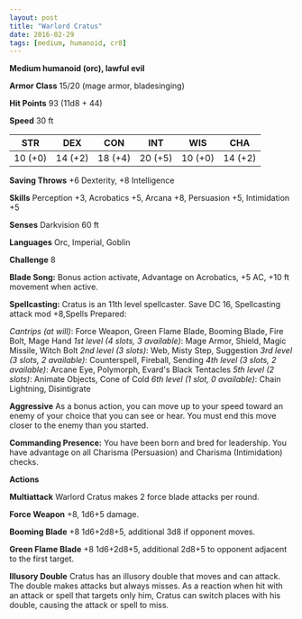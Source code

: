 ```yaml
---
layout: post
title: "Warlord Cratus"
date: 2016-02-29
tags: [medium, humanoid, cr8]
---
```


**Medium humanoid (orc), lawful evil**

**Armor Class** 15/20 (mage armor, bladesinging)

**Hit Points** 93 (11d8 + 44)

**Speed** 30 ft

|   STR   |   DEX   |   CON   |   INT   |   WIS   |   CHA   |
|:-----:|:-----:|:-----:|:-----:|:-----:|:-----:|
| 10 (+0) | 14 (+2) | 18 (+4) | 20 (+5) | 10 (+0) | 14 (+2) |

**Saving Throws** +6 Dexterity, +8 Intelligence

**Skills** Perception +3, Acrobatics +5, Arcana +8, Persuasion +5, Intimidation +5

**Senses** Darkvision 60 ft

**Languages** Orc, Imperial, Goblin

**Challenge** 8

**Blade Song:** Bonus action activate, Advantage on Acrobatics, +5 AC, +10 ft movement when active.

**Spellcasting:** Cratus is an 11th level spellcaster. Save DC 16, Spellcasting attack mod +8,Spells Prepared:

*Cantrips (at will)*: Force Weapon, Green Flame Blade, Booming Blade, Fire Bolt, Mage Hand
*1st level (4 slots, 3 available)*: Mage Armor, Shield, Magic Missile, Witch Bolt
*2nd level (3 slots)*: Web, Misty Step, Suggestion
*3rd level (3 slots, 2 available)*: Counterspell, Fireball, Sending
*4th level (3 slots, 2 available)*: Arcane Eye, Polymorph, Evard's Black Tentacles
*5th level (2 slots)*: Animate Objects, Cone of Cold
*6th level (1 slot, 0 available)*: Chain Lightning, Disintigrate

**Aggressive** As a bonus action, you can move up to your speed toward an enemy of your choice that you can see or hear. You must end this move closer to the enemy than you started.

**Commanding Presence:** You have been born and bred for leadership. You have advantage on all Charisma (Persuasion) and Charisma (Intimidation) checks.

**Actions** 

**Multiattack** Warlord Cratus makes 2 force blade attacks per round.

**Force Weapon** +8, 1d6+5 damage.

**Booming Blade** +8 1d6+2d8+5, additional 3d8 if opponent moves.

**Green Flame Blade** +8 1d6+2d8+5, additional 2d8+5 to opponent adjacent to the first target.

**Illusory Double** Cratus has an illusory double that moves and can attack. The double makes attacks but always misses. As a reaction when hit with an attack or spell that targets only him, Cratus can switch places with his double, causing the attack or spell to miss.




